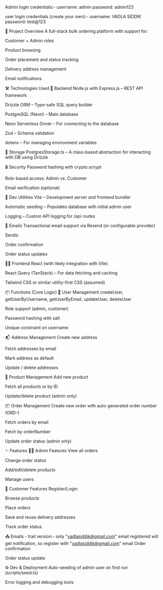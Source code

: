Admin login credentials:-
username: admin
password: admin123

user login credentials (create your own):-
username: VADLA SIDDIK
password: test@123

🚀 Project Overview
A full-stack bulk ordering platform with support for:

Customer + Admin roles

Product browsing

Order placement and status tracking

Delivery address management

Email notifications

🛠️ Technologies Used
🔧 Backend
Node.js with Express.js – REST API framework

Drizzle ORM – Type-safe SQL query builder

PostgreSQL (Neon) – Main database

Neon Serverless Driver – For connecting to the database

Zod – Schema validation

dotenv – For managing environment variables

💾 Storage
PostgresStorage.ts – A class-based abstraction for interacting with DB using Drizzle

🔒 Security
Password hashing with crypto.scrypt

Role-based access: Admin vs. Customer

Email verification (optional)

🧪 Dev Utilities
Vite – Development server and frontend bundler

Automatic seeding – Populates database with initial admin user

Logging – Custom API logging for /api routes

📧 Emails
Transactional email support via Resend (or configurable provider)

Sends:

Order confirmation

Order status updates

🧑‍💻 Frontend
React (with likely integration with Vite)

React Query (TanStack) – For data fetching and caching

Tailwind CSS or similar utility-first CSS (assumed)

📦 Functions (Core Logic)
👤 User Management
createUser, getUserByUsername, getUserByEmail, updateUser, deleteUser

Role support (admin, customer)

Password hashing with salt

Unique constraint on username

📬 Address Management
Create new address

Fetch addresses by email

Mark address as default

Update / delete addresses

🛒 Product Management
Add new product

Fetch all products or by ID

Update/delete product (admin only)

📦 Order Management
Create new order with auto-generated order number (ORD-<timestamp>)

Fetch orders by email

Fetch by orderNumber

Update order status (admin only)

✨ Features
🧑‍⚖️ Admin Features
View all orders

Change order status

Add/edit/delete products

Manage users

👥 Customer Features
Register/Login

Browse products

Place orders

Save and reuse delivery addresses

Track order status

📤 Emails - trail version:- only "vadlasiddik@gmail.com" email registered will get notification, so register with "vadlasiddik@gmail.com" email
Order confirmation

Order status update

⚙️ Dev & Deployment
Auto-seeding of admin user on first run (scripts/seed.ts)

Error logging and debugging tools

